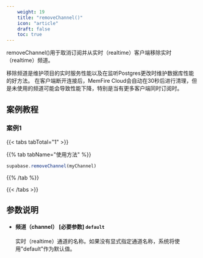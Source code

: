 ```yaml
---
    weight: 19
    title: "removeChannel()"
    icon: "article"
    draft: false
    toc: true
---
```




removeChannel()用于取消订阅并从实时（realtime）客户端移除实时（realtime）频道。

移除频道是维护项目的实时服务性能以及在监听Postgres更改时维护数据库性能的好方法。
在客户端断开连接后，MemFire Cloud会自动在30秒后进行清理，但是未使用的频道可能会导致性能下降，特别是当有更多客户端同时订阅时。



## 案例教程

### 案例1 

{{< tabs tabTotal="1" >}}


{{% tab tabName="使用方法" %}}



  ```ts
supabase.removeChannel(myChannel)
  ```



{{% /tab %}}

{{< /tabs >}}









## 参数说明


<ul className="method-list-group">
  
<li className="method-list-item">
  <h4 className="method-list-item-label">
    <span className="method-list-item-label-name">
      频道（channel）
    </span>
    <span className="method-list-item-label-badge required">
      [必要参数]
    </span>
    <span className="method-list-item-validation">
      <code>default</code>
    </span>
  </h4>
  <div class="method-list-item-description">

实时（realtime）通道的名称。如果没有显式指定通道名称，系统将使用"default"作为默认值。

  </div>
  
</li>

</ul>

